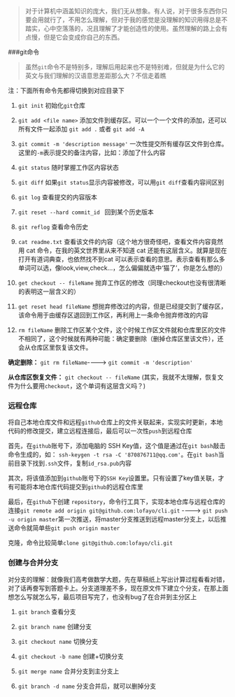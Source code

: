 > 对于计算机中涵盖知识的庞大，我们无从想象。有人说，对于很多东西你只要会用就行了，不用怎么理解，但对于我的感觉是没理解的知识用得总是不踏实，心中空落落的，况且理解了才能创造性的使用。虽然理解的路上会有点慢，但是它会变成你自己的东西。

###git命令
> 虽然`git`命令不是特别多，理解后用起来也不是特别难，但就是为什么它的英文与我们理解的汉语意思差距那么大？不信走着瞧

注：下面所有命令先都得切换到对应目录下

1. `git init`	初始化`git`仓库

2. `git add <file name>` 添加文件到缓存区。可以一个一个文件的添加，还可以所有文件一起添加 `git add .` 或者 `git add -A`

3. `git commit -m 'description message'` 一次性提交所有缓存区文件到仓库。这里的`-m`表示提交的备注内容，比如：添加了什么内容

4. `git status`	随时掌握工作区内容状态

5. `git diff`	如果`git status`显示内容被修改，可以用`git diff`查看内容间区别

6. `git log`	查看提交的内容版本

7. `git reset --hard commit_id `	回到某个历史版本

8. `git reflog`	查看命令历史

9. `cat readme.txt`	查看该文件的内容（这个地方很奇怪吧，查看文件内容竟然用 cat 命令，在我的英文世界里从来不知道 cat 还能有这层含义。就算是现在打开有道词典查，也依然找不到cat 可以表示查看的意思。表示查看有那么多单词可以选，像look,view,check...，怎么偏偏就选中‘猫了’，你是怎么想的）

10. `get checkout -- fileName` 抛弃工作区的修改（同理checkout也没有很清晰的表明这一层含义的）

11. `get reset head fileName`	想抛弃修改过的内容，但是已经提交到了缓存区，该命令用于由缓存区退回到工作区，再利用上一条命令抛弃修改的内容

12. `rm fileName`	删除工作区某个文件，这个时候工作区文件就和仓库里区的文件不相同了，这个时候就有两种可能：确定要删除（删掉仓库区里该文件），还会从仓库区里恢复该文件。



 
**确定删除：** `git rm fileName`----> `git commit -m 'description'`

**从仓库区恢复文件：** `git checkout -- fileName`
(其实，我就不太理解，恢复文件为什么要用`checkout`，这个单词有这层含义吗？)

### 远程仓库
将自己本地仓库文件和远程`github`仓库上的文件关联起来，实现实时更新，本地代码的修改提交，建立远程连接后，最后可以一次性`push`到远程仓库

首先，在`github`账号下，添加电脑的 SSH Key值，这个值是通过在`git bash`敲击命令生成的，如： `ssh-keygen -t rsa -C '870876711@qq.com'`。在`git bash`当前目录下找到`.ssh`文件，复制`id_rsa.pub`内容

其次，将该值添加到`github`账号下的`SSH Key`设置里。只有设置了key值关联，才有可能将本地仓库代码提交到`github`的远程仓库里
 
最后，在`github`下创建 `repository`，命令行工具下，实现本地仓库与远程仓库的连接`git remote add origin git@github.com:lofayo/cli.git` ----> `git push -u origin master`第一次推送，将master分支推送到远程master分支上，以后推送命令就简单些`git push origin master`

克隆，命令比较简单`clone git@github.com:lofayo/cli.git`

### 创建与合并分支
对分支的理解：就像我们高考做数学大题，先在草稿纸上写出计算过程看看对错，对了话再誊写到答题卡上。分支道理差不多，现在原文件下建立个分支，在那上面想怎么写就怎么写，最后项目写完了，也没有bug了在合并到主分区上

1. `git branch`	查看分支

2. `git branch name`	创建分支

3. `git checkout name`	切换分支

4. `git checkout -b name`	创建+切换分支

5. `git merge name`	合并分支到主分支上

6. `git branch -d name` 分支合并后，就可以删掉分支